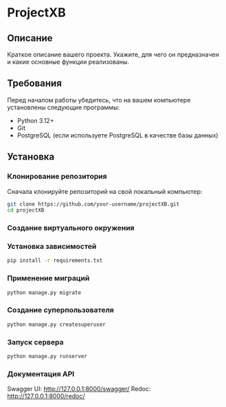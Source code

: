 # ProjectXB

## Описание

Краткое описание вашего проекта. Укажите, для чего он предназначен и какие основные функции реализованы.

## Требования

Перед началом работы убедитесь, что на вашем компьютере установлены следующие программы:

- Python 3.12+
- Git
- PostgreSQL (если используете PostgreSQL в качестве базы данных)

## Установка

###  Клонирование репозитория

Сначала клонируйте репозиторий на свой локальный компьютер:

```bash
git clone https://github.com/your-username/projectXB.git
cd projectXB
```
### Создание виртуального окружения

### Установка зависимостей
```bash
pip install -r requirements.txt

```

### Применение миграций
```bash
python manage.py migrate

```
### Создание суперпользователя
```bash
python manage.py createsuperuser

```
### Запуск сервера
```bash
python manage.py runserver
```
### Документация API

Swagger UI: http://127.0.0.1:8000/swagger/
Redoc: http://127.0.0.1:8000/redoc/





